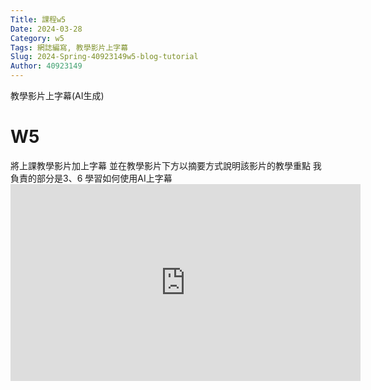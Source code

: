 ```yaml
---
Title: 課程w5
Date: 2024-03-28 
Category: w5
Tags: 網誌編寫, 教學影片上字幕
Slug: 2024-Spring-40923149w5-blog-tutorial
Author: 40923149
---
```


教學影片上字幕(AI生成)

<!-- PELICAN_END_SUMMARY -->

# W5
將上課教學影片加上字幕
並在教學影片下方以摘要方式說明該影片的教學重點
我負責的部分是3、6
學習如何使用AI上字幕<iframe width="560" height="315" src="https://www.youtube.com/embed/-XY_8HWiwno?si=Coa0bKZkjhnfzCKA" title="YouTube video player" frameborder="0" allow="accelerometer; autoplay; clipboard-write; encrypted-media; gyroscope; picture-in-picture; web-share" referrerpolicy="strict-origin-when-cross-origin" allowfullscreen></iframe>
